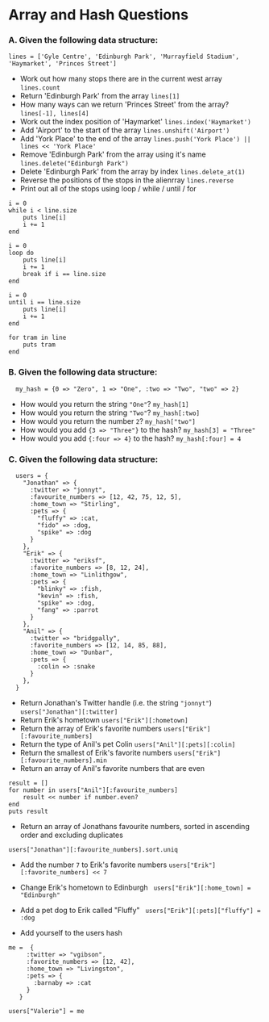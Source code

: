 # Array and Hash Questions

### A. Given the following data structure:

```
lines = ['Gyle Centre', 'Edinburgh Park', 'Murrayfield Stadium', 'Haymarket', 'Princes Street']
```

* Work out how many stops there are in the current west array ```lines.count```
* Return 'Edinburgh Park' from the array ```lines[1]```
* How many ways can we return 'Princes Street' from the array? ```lines[-1], lines[4]```
* Work out the index position of 'Haymarket' ```lines.index('Haymarket')```
* Add 'Airport' to the start of the array ```lines.unshift('Airport')```
* Add 'York Place' to the end of the array ```lines.push('York Place') || lines << 'York Place'```
* Remove 'Edinburgh Park' from the array using it's name ``` lines.delete("Edinburgh Park") ```  
* Delete 'Edinburgh Park' from the array by index ``` lines.delete_at(1) ```
* Reverse the positions of the stops in the alienrray ```lines.reverse```
* Print out all of the stops using loop / while / until / for

```
i = 0
while i < line.size
	puts line[i]
	i += 1
end

i = 0
loop do
	puts line[i]
	i += 1
	break if i == line.size
end

i = 0
until i == line.size
	puts line[i]
	i += 1
end

for tram in line
	puts tram
end

```


### B. Given the following data structure:

```
  my_hash = {0 => "Zero", 1 => "One", :two => "Two", "two" => 2}
```

* How would you return the string `"One"`? ``` my_hash[1] ```
* How would you return the string `"Two"`? ``` my_hash[:two] ```
* How would you return the number `2`?  ``` my_hash["two"] ```
* How would you add `{3 => "Three"}` to the hash? ``` my_hash[3] = "Three" ```
* How would you add `{:four => 4}` to the hash? ``` my_hash[:four] = 4 ```


### C. Given the following data structure:

```
  users = {
    "Jonathan" => {
      :twitter => "jonnyt",
      :favourite_numbers => [12, 42, 75, 12, 5],
      :home_town => "Stirling",
      :pets => {
        "fluffy" => :cat,
        "fido" => :dog,
        "spike" => :dog
      }
    },
    "Erik" => {
      :twitter => "eriksf",
      :favorite_numbers => [8, 12, 24],
      :home_town => "Linlithgow",
      :pets => {
        "blinky" => :fish,
        "kevin" => :fish,
        "spike" => :dog,
        "fang" => :parrot
      }
    },
    "Anil" => {
      :twitter => "bridgpally",
      :favorite_numbers => [12, 14, 85, 88],
      :home_town => "Dunbar",
      :pets => {
        :colin => :snake
      }
    },
  }
```

* Return Jonathan's Twitter handle (i.e. the string `"jonnyt"`) ``` users["Jonathan"][:twitter] ```
* Return Erik's hometown ``` users["Erik"][:hometown] ```
* Return the array of Erik's favorite numbers ``` users["Erik"][:favourite_numbers] ```
* Return the type of Anil's pet Colin ``` users["Anil"][:pets][:colin] ```
* Return the smallest of Erik's favorite numbers ``` users["Erik"][:favourite_numbers].min ```
* Return an array of Anil's favorite numbers that are even 

``` 
result = []
for number in users["Anil"][:favourite_numbers]
	result << number if number.even?
end
puts result
```

* Return an array of Jonathans favourite numbers, sorted in ascending order and excluding duplicates

```
users["Jonathan"][:favourite_numbers].sort.uniq
```

* Add the number `7` to Erik's favorite numbers ``` users["Erik"][:favorite_numbers] << 7 ```

* Change Erik's hometown to Edinburgh ```  users["Erik"][:home_town] = "Edinburgh" ```

* Add a pet dog to Erik called "Fluffy" ```  users["Erik"][:pets]["fluffy"] = :dog ```

* Add yourself to the users hash

``` 
me =  {
     :twitter => "vgibson",
     :favorite_numbers => [12, 42],
     :home_town => "Livingston",
     :pets => {
       :barnaby => :cat
     }
   }

users["Valerie"] = me 

```




